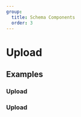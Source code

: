 ```yaml
---
group:
  title: Schema Components
  order: 3
---
```


# Upload

## Examples

### Upload

<code src="./demos/demo1.tsx"></code>

### Upload

<code src="./demos/demo2.tsx"></code>
